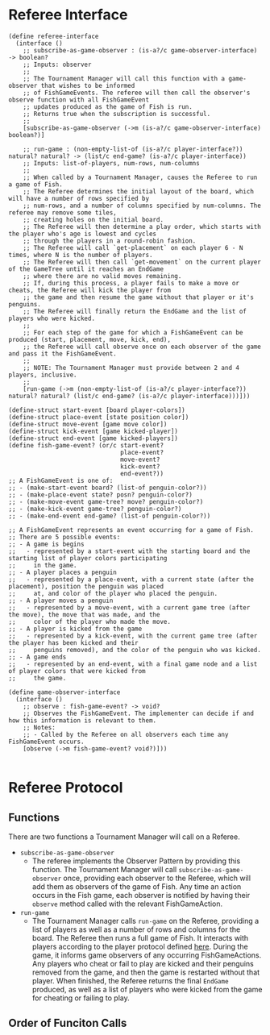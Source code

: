 # Referee Interface

```racket
(define referee-interface
  (interface ()
    ;; subscribe-as-game-observer : (is-a?/c game-observer-interface) -> boolean?
    ;; Inputs: observer
    ;;
    ;; The Tournament Manager will call this function with a game-observer that wishes to be informed
    ;; of FishGameEvents. The referee will then call the observer's observe function with all FishGameEvent
    ;; updates produced as the game of Fish is run.
    ;; Returns true when the subscription is successful.
    ;; 
    [subscribe-as-game-observer (->m (is-a?/c game-observer-interface) boolean?)]
    
    ;; run-game : (non-empty-list-of (is-a?/c player-interface?)) natural? natural? -> (list/c end-game? (is-a?/c player-interface))
    ;; Inputs: list-of-players, num-rows, num-columns
    ;;
    ;; When called by a Tournament Manager, causes the Referee to run a game of Fish.
    ;; The Referee determines the initial layout of the board, which will have a number of rows specified by
    ;; num-rows, and a number of columns specified by num-columns. The referee may remove some tiles,
    ;; creating holes on the initial board.
    ;; The Referee will then determine a play order, which starts with the player who's age is lowest and cycles
    ;; through the players in a round-robin fashion.
    ;; The Referee will call `get-placement` on each player 6 - N times, where N is the number of players.
    ;; The Referee will then call `get-movement` on the current player of the GameTree until it reaches an EndGame
    ;; where there are no valid moves remaining.
    ;; If, during this process, a player fails to make a move or cheats, the Referee will kick the player from
    ;; the game and then resume the game without that player or it's penguins.
    ;; The Referee will finally return the EndGame and the list of players who were kicked.
    ;;
    ;; For each step of the game for which a FishGameEvent can be produced (start, placement, move, kick, end),
    ;; the Referee will call observe once on each observer of the game and pass it the FishGameEvent.
    ;;
    ;; NOTE: The Tournament Manager must provide between 2 and 4 players, inclusive.
    ;;
    [run-game (->m (non-empty-list-of (is-a?/c player-interface?)) natural? natural? (list/c end-game? (is-a?/c player-interface)))]))

(define-struct start-event [board player-colors])
(define-struct place-event [state position color])
(define-struct move-event [game move color])
(define-struct kick-event [game kicked-player])
(define-struct end-event [game kicked-players])
(define fish-game-event? (or/c start-event?
                               place-event?
                               move-event?
                               kick-event?
                               end-event?))
;; A FishGameEvent is one of:
;; - (make-start-event board? (list-of penguin-color?))
;; - (make-place-event state? posn? penguin-color?)
;; - (make-move-event game-tree? move? penguin-color?)
;; - (make-kick-event game-tree? penguin-color?)
;; - (make-end-event end-game? (list-of penguin-color?))

;; A FishGameEvent represents an event occurring for a game of Fish.
;; There are 5 possible events:
;; - A game is begins
;;   - represented by a start-event with the starting board and the starting list of player colors participating
;;     in the game.
;; - A player places a penguin
;;   - represented by a place-event, with a current state (after the placement), position the penguin was placed
;;     at, and color of the player who placed the penguin.
;; - A player moves a penguin
;;   - represented by a move-event, with a current game tree (after the move), the move that was made, and the
;;     color of the player who made the move.
;; - A player is kicked from the game
;;   - represented by a kick-event, with the current game tree (after the player has been kicked and their
;;     penguins removed), and the color of the penguin who was kicked.
;; - A game ends
;;   - represented by an end-event, with a final game node and a list of player colors that were kicked from
;;     the game.

(define game-observer-interface
  (interface ()
    ;; observe : fish-game-event? -> void?
    ;; Observes the FishGameEvent. The implementer can decide if and how this information is relevant to them.
    ;; Notes:
    ;; - Called by the Referee on all observers each time any FishGameEvent occurs.
    [observe (->m fish-game-event? void?)]))
    
```


# Referee Protocol

## Functions
There are two functions a Tournament Manager will call on a Referee.

 - `subscribe-as-game-observer`
   - The referee implements the Observer Pattern by providing this function. The Tournament Manager will call `subscribe-as-game-observer` once, providing each observer to the Referee, which will add them as observers of the game of Fish. Any time an action occurs in the Fish game, each observer is notified by having their `observe` method called with the relevant FishGameAction.
 - `run-game`
   - The Tournament Manager calls `run-game` on the Referee, providing a list of players as well as a number of rows and columns for the board. The Referee then runs a full game of Fish. It interacts with players according to the player protocol defined [here](https://github.ccs.neu.edu/CS4500-F20/mineola/blob/jake/Fish/Planning/player-protocol.md). During the game, it informs game observers of any occurring FishGameActions. Any players who cheat or fail to play are kicked and their penguins removed from the game, and then the game is restarted without that player. When finished, the Referee returns the final `EndGame` produced, as well as a list of players who were kicked from the game for cheating or failing to play.

## Order of Funciton Calls
